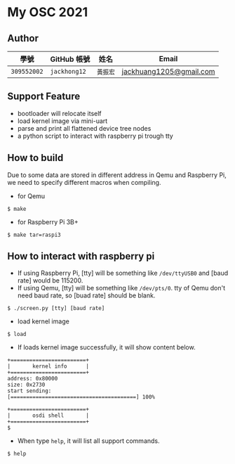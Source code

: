 # My OSC 2021

## Author

| 學號 | GitHub 帳號 | 姓名 | Email |
| --- | ----------- | --- | --- |
|`309552002`| `jackhong12` | `黃振宏` | jackhuang1205@gmail.com |


## Support Feature
- bootloader will relocate itself
- load kernel image via mini-uart
- parse and print all flattened device tree nodes
- a python script to interact with raspberry pi trough tty

## How to build
Due to some data are stored in different address in Qemu and Raspberry Pi, we need to specify different macros when compiling.
- for Qemu
```
$ make
```

- for Raspberry Pi 3B+
```
$ make tar=raspi3
```

## How to interact with raspberry pi
- If using Raspberry Pi, [tty] will be something like `/dev/ttyUSB0` and [baud rate] would be 115200.
- If using Qemu, [tty] will be something like `/dev/pts/0`. tty of Qemu don't need baud rate, so [buad rate] should be blank.
```
$ ./screen.py [tty] [baud rate]
```

- load kernel image
```
$ load
```

- If loads kernel image successfully, it will show content below.
```
+========================+
|       kernel info      |
+========================+
address: 0x80000
size: 0x2730
start sending:
[========================================] 100%

+========================+
|       osdi shell       |
+========================+
$

```

- When type `help`, it will list all support commands.
```
$ help
```
